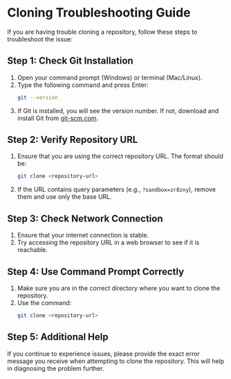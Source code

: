 # Cloning Troubleshooting Guide

If you are having trouble cloning a repository, follow these steps to troubleshoot the issue:

## Step 1: Check Git Installation
1. Open your command prompt (Windows) or terminal (Mac/Linux).
2. Type the following command and press Enter:
   ```bash
   git --version
   ```
3. If Git is installed, you will see the version number. If not, download and install Git from [git-scm.com](https://git-scm.com/).

## Step 2: Verify Repository URL
1. Ensure that you are using the correct repository URL. The format should be:
   ```bash
   git clone <repository-url>
   ```
2. If the URL contains query parameters (e.g., `?sandbox=zr8zny`), remove them and use only the base URL.

## Step 3: Check Network Connection
1. Ensure that your internet connection is stable.
2. Try accessing the repository URL in a web browser to see if it is reachable.

## Step 4: Use Command Prompt Correctly
1. Make sure you are in the correct directory where you want to clone the repository.
2. Use the command:
   ```bash
   git clone <repository-url>
   ```

## Step 5: Additional Help
If you continue to experience issues, please provide the exact error message you receive when attempting to clone the repository. This will help in diagnosing the problem further.
